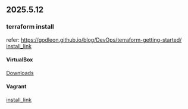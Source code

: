 ## 2025.5.12
### terraform install

refer: https://godleon.github.io/blog/DevOps/terraform-getting-started/
[install_link](https://developer.hashicorp.com/terraform/tutorials/aws-get-started/install-cli) 

#### VirtualBox
[Downloads](https://www.virtualbox.org/wiki/Downloads)

#### Vagrant
[install_link](https://developer.hashicorp.com/vagrant/install)
